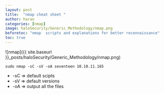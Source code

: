 ```yaml
---
layout: post
title:  "nmap cheat sheet "
author: haran
categories: [nmap]
image: haloSecurity/Generic_Methodology/nmap.png
beforetoc: "nmap  scripts and explanations for better reconnaissance"
toc: true
---
```


![nmap]({{ site.baseurl }}_posts/haloSecurity/Generic_Methodology/nmap.png)


```console?Prompt$
sudo nmap -sC -sV -oA seventeen 10.10.11.165
```


- -sC => default scipts
- -sV => default versions
- -oA => output all the files